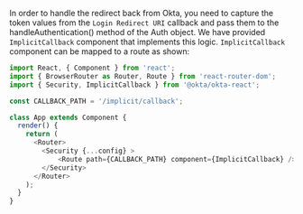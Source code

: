 
In order to handle the redirect back from Okta, you need to capture the token values from the `Login Redirect URI` callback and pass them to the handleAuthentication() method of the Auth object. We have provided `ImplicitCallback` component that implements this logic. `ImplicitCallback` component can be mapped to a route as shown:


```javascript
import React, { Component } from 'react';
import { BrowserRouter as Router, Route } from 'react-router-dom';
import { Security, ImplicitCallback } from '@okta/okta-react';

const CALLBACK_PATH = '/implicit/callback';

class App extends Component {
  render() {
    return (
      <Router>
        <Security {...config} >
            <Route path={CALLBACK_PATH} component={ImplicitCallback} />
        </Security>
      </Router>
    );
  }
}

```
